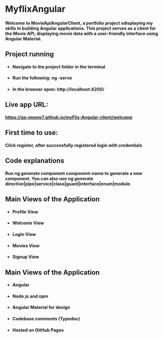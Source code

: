 # MyflixAngular

#### Welcome to MovieApiAngularClient, a portfolio project sdisplaying my skills in building Angular applications. This project serves as a client for the Movie API, displaying movie data with a user-friendly interface using Angular Material.

## Project running

- #### Navigate to the project folder in the terminal
- #### Run the following: ng -serve
- #### In the browser open: http://localhost:4200/

## Live app URL:

#### https://ga-moore7.github.io/myFlix-Angular-client/welcome

## First time to use:

#### Click register, after successfully registered login with credentials

## Code explanations

#### Run ng generate component component-name to generate a new component. You can also use ng generate directive|pipe|service|class|guard|interface|enum|module.

## Main Views of the Application

- #### Profile View
- #### Welcome View
- #### Login View
- #### Movies View
- #### Signup View

## Main Views of the Application

- #### Angular
- #### Node.js and npm
- #### Angular Material for design
- #### Codebase comments (Typedoc)
- #### Hosted on GitHub Pages
